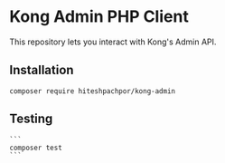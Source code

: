 # Kong Admin PHP Client

This repository lets you interact with Kong's Admin API.

## Installation

```
composer require hiteshpachpor/kong-admin
```

## Testing

    ```
    composer test
    ```
